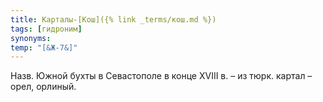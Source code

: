 ```yaml
---
title: Карталы-[Кош]({% link _terms/кош.md %})
tags: [гидроним]
synonyms:
temp: "[&Ж-7&]"
---
```


Назв. Южной бухты в Севастополе в конце ХVIII в. – из тюрк. картал – орел,
орлиный.
